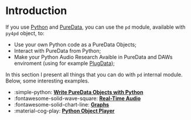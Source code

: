 # Introduction

If you use [Python](https://www.python.org/) and [PureData](https://puredata.info/), you can use the `pd` module, available with `py4pd` object, to:

- Use your own Python code as a PureData Objects;
- Interact with PureData from Python;
- Make your Python Audio Research Avaible in PureData and DAWs enviroment (using for example [PlugData](https://plugdata.org/));

In this section I present all things that you can do with `pd` internal module. Below, some interesting examples.

<div class="grid cards" markdown>

-   :simple-python: [__Write PureData Objects with Python__](pd.new_object/methods.md)
-   :fontawesome-solid-wave-square: [__Real-Time Audio__](objtypes/audio.md)
-   :fontawesome-solid-chart-line: [__Graphs__](objtypes/image.md)
-   :material-cog-play: [__Python Object Player__](player.md)

</div>


